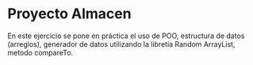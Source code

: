 # Proyecto Almacen
En este ejercicio se pone en práctica el uso de POO, estructura de datos (arreglos), generador de datos utilizando la libretia Random
ArrayList, metodo compareTo.